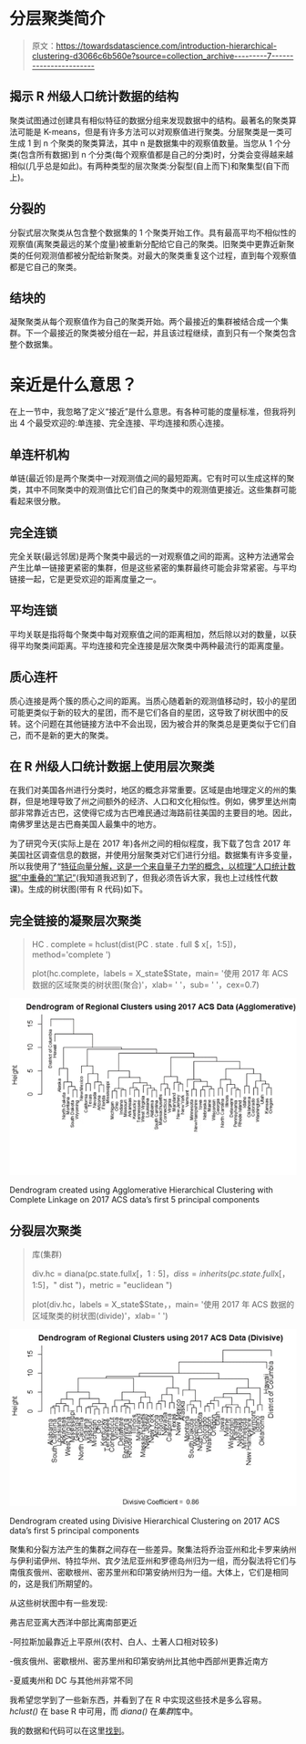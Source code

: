 # 分层聚类简介

> 原文：<https://towardsdatascience.com/introduction-hierarchical-clustering-d3066c6b560e?source=collection_archive---------7----------------------->

## 揭示 R 州级人口统计数据的结构

聚类试图通过创建具有相似特征的数据分组来发现数据中的结构。最著名的聚类算法可能是 K-means，但是有许多方法可以对观察值进行聚类。分层聚类是一类可生成 1 到 n 个聚类的聚类算法，其中 n 是数据集中的观察值数量。当您从 1 个分类(包含所有数据)到 n 个分类(每个观察值都是自己的分类)时，分类会变得越来越相似(几乎总是如此)。有两种类型的层次聚类:分裂型(自上而下)和聚集型(自下而上)。

## 分裂的

分裂式层次聚类从包含整个数据集的 1 个聚类开始工作。具有最高平均不相似性的观察值(离聚类最远的某个度量)被重新分配给它自己的聚类。旧聚类中更靠近新聚类的任何观测值都被分配给新聚类。对最大的聚类重复这个过程，直到每个观察值都是它自己的聚类。

## 结块的

凝聚聚类从每个观察值作为自己的聚类开始。两个最接近的集群被结合成一个集群。下一个最接近的聚类被分组在一起，并且该过程继续，直到只有一个聚类包含整个数据集。

# 亲近是什么意思？

在上一节中，我忽略了定义“接近”是什么意思。有各种可能的度量标准，但我将列出 4 个最受欢迎的:单连接、完全连接、平均连接和质心连接。

## 单连杆机构

单链(最近邻)是两个聚类中一对观测值之间的最短距离。它有时可以生成这样的聚类，其中不同聚类中的观测值比它们自己的聚类中的观测值更接近。这些集群可能看起来很分散。

## 完全连锁

完全关联(最远邻居)是两个聚类中最远的一对观察值之间的距离。这种方法通常会产生比单一链接更紧密的集群，但是这些紧密的集群最终可能会非常紧密。与平均链接一起，它是更受欢迎的距离度量之一。

## 平均连锁

平均关联是指将每个聚类中每对观察值之间的距离相加，然后除以对的数量，以获得平均聚类间距离。平均连接和完全连接是层次聚类中两种最流行的距离度量。

## 质心连杆

质心连接是两个簇的质心之间的距离。当质心随着新的观测值移动时，较小的星团可能更类似于新的较大的星团，而不是它们各自的星团，这导致了树状图中的反转。这个问题在其他链接方法中不会出现，因为被合并的聚类总是更类似于它们自己，而不是新的更大的聚类。

## 在 R 州级人口统计数据上使用层次聚类

在我们对美国各州进行分类时，地区的概念非常重要。区域是由地理定义的州的集群，但是地理导致了州之间额外的经济、人口和文化相似性。例如，佛罗里达州南部非常靠近古巴，这使得它成为古巴难民通过海路前往美国的主要目的地。因此，南佛罗里达是古巴裔美国人最集中的地方。

为了研究今天(实际上是在 2017 年)各州之间的相似程度，我下载了包含 2017 年美国社区调查信息的数据，并使用分层聚类对它们进行分组。数据集有许多变量，所以我使用了“[特征向量分解，这是一个来自量子力学的概念，以梳理“人口统计数据”中重叠的“笔记”](https://www.wired.com/story/the-style-maven-astrophysicists-of-silicon-valley/)(我知道我迟到了，但我必须告诉大家，我也上过线性代数课)。生成的树状图(带有 R 代码)如下。

## 完全链接的凝聚层次聚类

> HC . complete = hclust(dist(PC . state . full $ x[，1:5])，method='complete ')
> 
> plot(hc.complete，labels = X_state$State，main= '使用 2017 年 ACS 数据的区域聚类的树状图(聚合)'，xlab= ' '，sub= ' '，cex=0.7)

![](img/e16e945d92443d73d4a1135f438c08a6.png)

Dendrogram created using Agglomerative Hierarchical Clustering with Complete Linkage on 2017 ACS data’s first 5 principal components

## 分裂层次聚类

> 库(集群)
> 
> div.hc = diana(pc.state.full$x[，1:5]，diss = inherits(pc.state.full$x[，1:5]，" dist ")，metric = "euclidean ")
> 
> plot(div.hc，labels = X_state$State，，main= '使用 2017 年 ACS 数据的区域聚类的树状图(divide)'，xlab= ' ')

![](img/6d58f11c8d653becaca6b07c0c032a24.png)

Dendrogram created using Divisive Hierarchical Clustering on 2017 ACS data’s first 5 principal components

聚集和分裂方法产生的集群之间存在一些差异。聚集法将乔治亚州和北卡罗来纳州与伊利诺伊州、特拉华州、宾夕法尼亚州和罗德岛州归为一组，而分裂法将它们与南俄亥俄州、密歇根州、密苏里州和印第安纳州归为一组。大体上，它们是相同的，这是我们所期望的。

从这些树状图中有一些发现:

弗吉尼亚离大西洋中部比离南部更近

-阿拉斯加最靠近上平原州(农村、白人、土著人口相对较多)

-俄亥俄州、密歇根州、密苏里州和印第安纳州比其他中西部州更靠近南方

-夏威夷州和 DC 与其他州非常不同

我希望您学到了一些新东西，并看到了在 R 中实现这些技术是多么容易。 *hclust()* 在 base R 中可用，而 *diana()* 在*集群*库中。

我的数据和代码可以在这里[找到](https://github.com/jkclem/Clustering-States-using-2017-ACS)。
